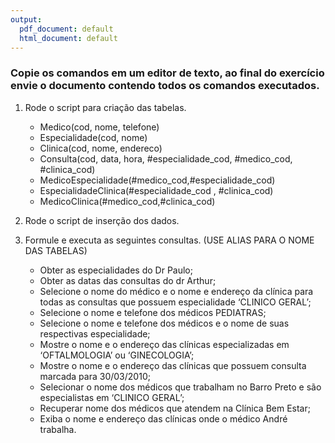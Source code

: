 ```yaml
---
output:
  pdf_document: default
  html_document: default
---
```

### Copie os comandos em um editor de texto, ao final do exercício envie o documento contendo todos os comandos executados.


1. Rode o script para criação das tabelas.
    * Medico(cod, nome, telefone)
    * Especialidade(cod, nome)
    * Clinica(cod, nome, endereco)
    * Consulta(cod, data, hora, #especialidade_cod, #medico_cod, #clinica_cod)
    * MedicoEspecialidade(#medico_cod,#especialidade_cod)
    * EspecialidadeClinica(#especialidade_cod , #clinica_cod)
    * MedicoClinica(#medico_cod,#clinica_cod)

2. Rode o script de inserção dos dados.

3. Formule e executa as seguintes consultas. (USE ALIAS PARA O NOME DAS TABELAS)
    * Obter as especialidades do Dr Paulo;
    * Obter as datas das consultas do dr Arthur;
    * Selecione o nome do médico e o nome e endereço da clínica para todas as consultas que possuem especialidade ‘CLINICO GERAL’;
    * Selecione o nome e telefone dos médicos PEDIATRAS;
    * Selecione o nome e telefone dos médicos e o nome de suas respectivas especialidade;
    * Mostre o nome e o endereço das clínicas especializadas em ‘OFTALMOLOGIA’ ou ‘GINECOLOGIA’;
    * Mostre o nome e o endereço das clínicas que possuem consulta marcada para 30/03/2010;
    * Selecionar o nome dos médicos que trabalham no Barro Preto e são especialistas em ‘CLINICO GERAL’;
    * Recuperar nome dos médicos que atendem na Clínica Bem Estar;
    * Exiba o nome e endereço das clínicas onde o médico André trabalha.

